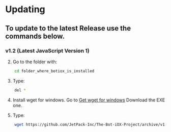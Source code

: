 # Updating
## To update to the latest Release use the commands below.
### v1.2 (Latest JavaScript Version 1)
2. Go to the folder with:
```bash
	cd folder_where_botiox_is_installed
```
3. Type:
```bash
	del *
```
4. Install wget for windows.
Go to [Get wget for windows](https://eternallybored.org/misc/wget/)
Download the EXE one.


5. Type: 
```bash
	wget https://github.com/JetPack-Inc/The-Bot-iOX-Project/archive/v1.2.zip
```

